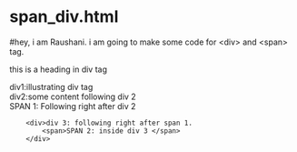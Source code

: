 # span_div.html
#hey, i am Raushani. i am going to make some code for &lt;div> and &lt;span> tag.
<!DOCTYPE html>
<html lang="en">
<head>
    <meta charset="UTF-8">
    <meta http-equiv="X-UA-Compatible" content="IE=edge">
    <meta name="viewport" content="width=device-width, initial-scale=1.0">
    <title>it's span and div tag</title>
</head>
<body>
    <!--<div>--(defines a section or division in html) is used as container in html document ,which is then styled with CSS or manipulated with JavaScript.-->
    <p>this is a heading in div tag</p>
    <div>div1:illustrating div tag</div>
    <div>div2:some content following div 2</div>
    <span> SPAN 1: Following right after div 2</span>
        
        <div>div 3: following right after span 1.
            <span>SPAN 2: inside div 3 </span>
        </div>
        
        
    
</body>
</html>
